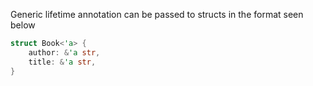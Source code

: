Generic lifetime annotation can be passed to structs in the format seen below
```rust
struct Book<'a> {
    author: &'a str,
    title: &'a str,
}
```